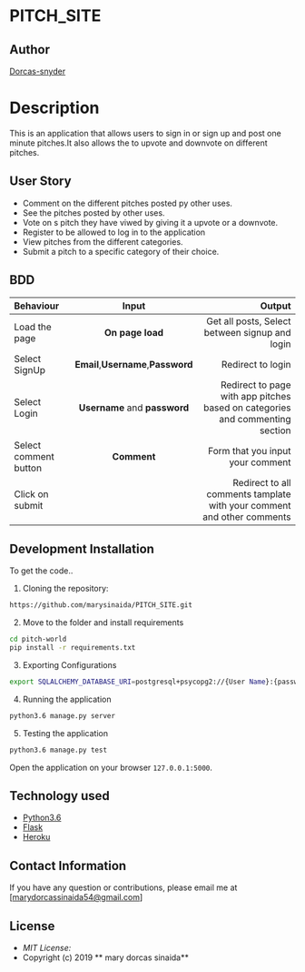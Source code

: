 # PITCH_SITE
## Author 

[Dorcas-snyder]()

# Description

This is an application that allows users to sign  in or sign up and post one minute pitches.It also allows the to upvote and downvote on different pitches.
## User Story

* Comment on the different pitches posted py other uses.
* See the pitches posted by other uses.
* Vote on s pitch they have viwed by giving it a upvote or a downvote.
* Register to be allowed to log in to the application
* View pitches from the different categories.
* Submit a pitch to a specific category of their choice.

## BDD
| Behaviour | Input | Output |
| :---------------- | :---------------: | ------------------: |
| Load the page | **On page load** | Get all posts, Select between signup and login|
| Select SignUp| **Email**,**Username**,**Password** | Redirect to login|
| Select Login | **Username** and **password** | Redirect to page with app pitches based on categories and commenting section|
| Select comment button | **Comment** | Form that you input your comment|
| Click on submit |  | Redirect to all comments tamplate with your comment and other comments|



## Development Installation
To get the code..

1. Cloning the repository:
  ```bash
  https://github.com/marysinaida/PITCH_SITE.git
  ```
2. Move to the folder and install requirements
  ```bash
  cd pitch-world
  pip install -r requirements.txt
  ```
3. Exporting Configurations
  ```bash
  export SQLALCHEMY_DATABASE_URI=postgresql+psycopg2://{User Name}:{password}@localhost/{database name}
  ```
4. Running the application
  ```bash
  python3.6 manage.py server
  ```
5. Testing the application
  ```bash
  python3.6 manage.py test
  ```
Open the application on your browser `127.0.0.1:5000`.

## Technology used

* [Python3.6](https://www.python.org/)
* [Flask](http://flask.pocoo.org/)
* [Heroku](https://heroku.com)

## Contact Information 

If you have any question or contributions, please email me at [marydorcassinaida54@gmail.com]

## License
* *MIT License:*
* Copyright (c) 2019 ** mary dorcas sinaida**